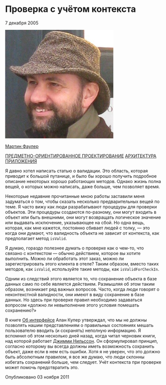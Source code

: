 # Проверка с учётом контекста

7 декабря 2005

![Martin Fowler](../microservice-guide/images/microservices/mf.jpg)

[Мартин Фаулер](https://martinfowler.com/)

[ПРЕДМЕТНО-ОРИЕНТИРОВАННОЕ ПРОЕКТИРОВАНИЕ](https://martinfowler.com/tags/domain%20driven%20design.html)
[АРХИТЕКТУРА ПРИЛОЖЕНИЯ](https://martinfowler.com/tags/application%20architecture.html)

Я давно хотел написать статью о валидации. Это область, которая приводит к 
большой путанице, и было бы хорошо получить подробное описание некоторых хорошо 
работающих методов. Однако жизнь полна вещей, о которых можно написать, даже 
больше, чем позволяет время.

Некоторые недавние прочитанные мною работы заставили меня задуматься о том, 
чтобы сказать несколько предварительных вещей по теме. Я часто вижу как люди
разрабатывают процедуры для проверки объектов. Эти процедуры создаются по-разному, 
они могут входить в объект или быть внешними, они могут возвращать логическое 
значение или выдавать исключение, указывающее на сбой. Но одна вещь, которая, 
как мне кажется, постоянно сбивает людей с толку, — это когда они думают, что 
валидность объекта не зависит от контекста, как предполагает метод `isValid`.

Я думаю, гораздо полезнее думать о проверке как о чем-то, что связано с контекстом — 
обычно действием, которое вы хотите выполнить. Можно ли обработать этот заказ,
можно ли зарегистрировать этого клиента в отеле? Таким образом, вместо таких 
методов, как `isValid`, используйте такие методы, как `isValidForCheckIn`.

Одним из следствий этого является то, что сохранение объекта в базе данных само 
по себе является действием. Размышляя об этом таким образом, возникает ряд важных 
вопросов. Часто, когда люди говорят о неконтекстной валидности, они имеют в виду 
сохранение в базе данных. Но здесь при проверке правил необходимо задаваться 
вопросом «должно ли невыполнение этого условия помешать сохранению?»

В книге [Об интерфейсе](https://www.amazon.com/gp/product/1568843224/ref=as_li_tl?ie=UTF8&camp=1789&creative=9325&creativeASIN=1568843224&linkCode=as2&tag=martinfowlerc-20)
Алан Купер утверждал, что мы не должны позволять нашим представлениям о 
правильных состояниях мешать пользователю вводить (и сохранять) неполную 
информацию. Я вспомнил об этом несколько дней назад, когда читал черновик книги, 
над которой работает [Джимми Нильссон](http://www.jnsk.se/weblog/rss.xml).
Он сформулировал принцип, согласно которому вы всегда должны иметь возможность 
сохранить объект, даже если в нем есть ошибки. Хотя я не уверен, что это должно 
быть абсолютным правилом, я все же думаю, что люди склонны избегать сохранений 
больше, чем следует. Учёт контекста при проверке может помочь предотвратить это.

Опубликовано 03 ноября 2011